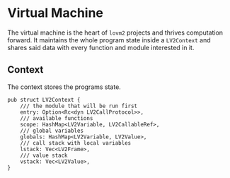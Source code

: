 # Virtual Machine

The virtual machine is the heart of `lovm2` projects and thrives computation forward. It maintains the whole program state inside a `LV2Context` and shares said data with every function and module interested in it.

## Context

The context stores the programs state.

``` rust,no_run
pub struct LV2Context {
    /// the module that will be run first
    entry: Option<Rc<dyn LV2CallProtocol>>,
    /// available functions
    scope: HashMap<LV2Variable, LV2CallableRef>,
    /// global variables
    globals: HashMap<LV2Variable, LV2Value>,
    /// call stack with local variables
    lstack: Vec<LV2Frame>,
    /// value stack
    vstack: Vec<LV2Value>,
}
```
